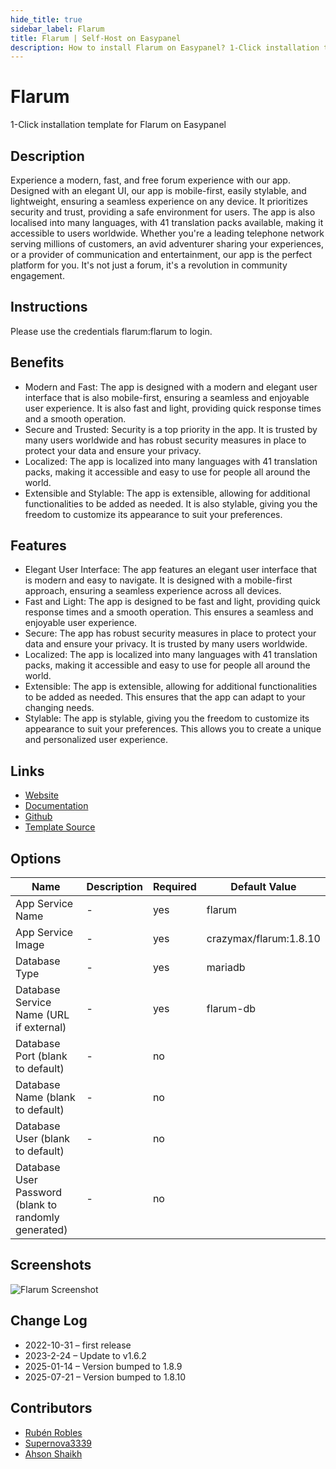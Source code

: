 ```yaml
---
hide_title: true
sidebar_label: Flarum
title: Flarum | Self-Host on Easypanel
description: How to install Flarum on Easypanel? 1-Click installation template for Flarum on Easypanel
---
```


<!-- generated -->

# Flarum

1-Click installation template for Flarum on Easypanel

## Description

Experience a modern, fast, and free forum experience with our app. Designed with an elegant UI, our app is mobile-first, easily stylable, and lightweight, ensuring a seamless experience on any device. It prioritizes security and trust, providing a safe environment for users. The app is also localised into many languages, with 41 translation packs available, making it accessible to users worldwide. Whether you&#39;re a leading telephone network serving millions of customers, an avid adventurer sharing your experiences, or a provider of communication and entertainment, our app is the perfect platform for you. It&#39;s not just a forum, it&#39;s a revolution in community engagement.

## Instructions

Please use the credentials flarum:flarum to login.

## Benefits

- Modern and Fast: The app is designed with a modern and elegant user interface that is also mobile-first, ensuring a seamless and enjoyable user experience. It is also fast and light, providing quick response times and a smooth operation.
- Secure and Trusted: Security is a top priority in the app. It is trusted by many users worldwide and has robust security measures in place to protect your data and ensure your privacy.
- Localized: The app is localized into many languages with 41 translation packs, making it accessible and easy to use for people all around the world.
- Extensible and Stylable: The app is extensible, allowing for additional functionalities to be added as needed. It is also stylable, giving you the freedom to customize its appearance to suit your preferences.

## Features

- Elegant User Interface: The app features an elegant user interface that is modern and easy to navigate. It is designed with a mobile-first approach, ensuring a seamless experience across all devices.
- Fast and Light: The app is designed to be fast and light, providing quick response times and a smooth operation. This ensures a seamless and enjoyable user experience.
- Secure: The app has robust security measures in place to protect your data and ensure your privacy. It is trusted by many users worldwide.
- Localized: The app is localized into many languages with 41 translation packs, making it accessible and easy to use for people all around the world.
- Extensible: The app is extensible, allowing for additional functionalities to be added as needed. This ensures that the app can adapt to your changing needs.
- Stylable: The app is stylable, giving you the freedom to customize its appearance to suit your preferences. This allows you to create a unique and personalized user experience.

## Links

- [Website](https://flarum.org/)
- [Documentation](https://docs.flarum.org/)
- [Github](https://github.com/flarum/flarum)
- [Template Source](https://github.com/easypanel-io/templates/tree/main/templates/flarum)

## Options

Name | Description | Required | Default Value
-|-|-|-
App Service Name | - | yes | flarum
App Service Image | - | yes | crazymax/flarum:1.8.10
Database Type | - | yes | mariadb
Database Service Name (URL if external) | - | yes | flarum-db
Database Port (blank to default) | - | no | 
Database Name (blank to default) | - | no | 
Database User (blank to default) | - | no | 
Database User Password (blank to randomly generated) | - | no | 

## Screenshots

![Flarum Screenshot](./assets/screenshot.png)

## Change Log

- 2022-10-31 – first release
- 2023-2-24 – Update to v1.6.2
- 2025-01-14 – Version bumped to 1.8.9
- 2025-07-21 – Version bumped to 1.8.10

## Contributors

- [Rubén Robles](https://github.com/D8vjork)
- [Supernova3339](https://github.com/Supernova3339)
- [Ahson Shaikh](https://github.com/Ahson-Shaikh)
